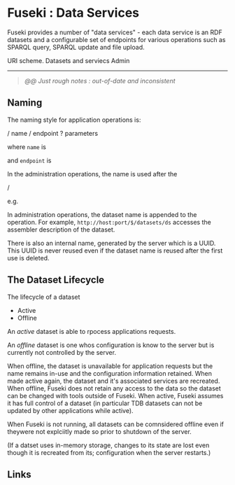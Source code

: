 # Fuseki : Data Services

Fuseki provides a number of "data services" - each data service is an RDF datasets
and a configurable set of endpoints for various operations such as SPARQL query,
SPARQL update and file upload.

URI scheme.
  Datasets and serviecs
  Admin

----------------------------

> _@@ Just rough notes : out-of-date and inconsistent_

## Naming

The naming style for application operations is:

   / name / endpoint ? parameters

where `name` is

and `endpoint` is


In the administration operations, the name is used after the 

   /

e.g. 

In administration operations, the dataset name is appended to the operation.  For
example, `http://host:port/$/datasets/ds` accesses the assembler description
of the dataset.

There is also an internal name, generated by the server which is a UUID.
This UUID is never reused even if the dataset name is reused after the
first use is deleted.

## The Dataset Lifecycle

The lifecycle of a dataset 

* Active 
* Offline

An *active* dataset is able to rpocess applications requests. 

An *offline* dataset is one whos configuration is know to the server but is currently not controlled by the server.

When offline, the dataset is unavailable for application requests but the name remains in-use and the configuration information retained.  When made active again, the dataset and it's associated services are recreated.  When offline, Fuseki does not retain any access to the data so the dataset can be changed with tools outside of Fuseki.  When active, Fuseki assumes it has full control of a dataset (in particular TDB datasets can not be updated by other applications while active).

When Fuseki is not running, all datasets can be comnsidered offline even if theywere not explciitly made so prior to shutdown of the server.


(If a datset uses in-memory storage, changes to its state are lost even though it is recreated from its; configuration when the server restarts.)


## Links

